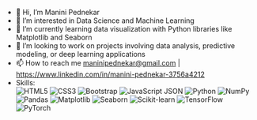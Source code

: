 - 👋 Hi, I’m Manini Pednekar
- 👀 I’m interested in Data Science and Machine Learning
- 🌱 I’m currently learning data visualization with Python libraries like Matplotlib and Seaborn
- 💼 I’m looking to work on projects involving data analysis, predictive modeling, or deep learning applications
- 📫 How to reach me maninipednekar@gmail.com | https://www.linkedin.com/in/manini-pednekar-3756a4212
- Skills: <br>
![HTML5](https://img.shields.io/badge/html5-%23E34F26.svg?style=for-the-badge&logo=html5&logoColor=white) ![CSS3](https://img.shields.io/badge/css3-%231572B6.svg?style=for-the-badge&logo=css3&logoColor=white)  ![Bootstrap](https://img.shields.io/badge/bootstrap-%23563D7C.svg?style=for-the-badge&logo=bootstrap&logoColor=white)  ![JavaScript](https://img.shields.io/badge/javascript-%23323330.svg?style=for-the-badge&logo=javascript&logoColor=%23F7DF1E)  JSON  ![Python](https://img.shields.io/badge/python-3670A0?style=for-the-badge&logo=python&logoColor=ffdd54) ![NumPy](https://img.shields.io/badge/numpy-%23013243.svg?style=for-the-badge&logo=numpy&logoColor=white) ![Pandas](https://img.shields.io/badge/pandas-%23150458.svg?style=for-the-badge&logo=pandas&logoColor=white) ![Matplotlib](https://img.shields.io/badge/matplotlib-%23007ACC.svg?style=for-the-badge&logo=matplotlib&logoColor=white) ![Seaborn](https://img.shields.io/badge/seaborn-%2314896A.svg?style=for-the-badge&logo=seaborn&logoColor=white) ![Scikit-learn](https://img.shields.io/badge/scikit--learn-%23F7931E.svg?style=for-the-badge&logo=scikit-learn&logoColor=white) ![TensorFlow](https://img.shields.io/badge/tensorflow-%23FF6F00.svg?style=for-the-badge&logo=tensorflow&logoColor=white) ![PyTorch](https://img.shields.io/badge/pytorch-%23EE4C2C.svg?style=for-the-badge&logo=pytorch&logoColor=white)


<!---
Maninisp/Maninisp is a ✨ special ✨ repository because its `README.md` (this file) appears on your GitHub profile.
You can click the Preview link to take a look at your changes.
--->
